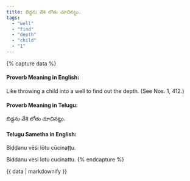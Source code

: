 ```yaml
---
title: బిడ్డను వేశి లోతు చూచినట్టు.
tags:
  - "well"
  - "find"
  - "depth"
  - "child"
  - "1"
---
```


{% capture data %}
#### Proverb Meaning in English:
Like throwing a child into a well to find out the depth.
(See Nos. 1, 412.)

#### Proverb Meaning in Telugu:
బిడ్డను వేశి లోతు చూచినట్టు.

#### Telugu Sametha in English:
Biḍḍanu vēśi lōtu cūcinaṭṭu.

Biddanu vesi lotu cucinattu.
{% endcapture %}

{{ data | markdownify }}

